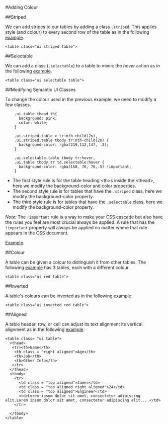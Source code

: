 
#Adding Colour


##Striped

We can add stripes to our tables by adding a class `.striped`. This applies style (and colour) to every second row of the table 
as in the following <a href="archives/Class Htmls/tables/table9.html" target = "_ blank">example</a>.
~~~
<table class="ui striped table">
~~~

##Selectable

We can add a class (`.selectable`) to a table to mimic the *hover* action as in the following <a href="archives/Class Htmls/tables/table10.html" target = "_ blank">example</a>.

~~~
<table class="ui selectable table">
~~~

##Modifying Semantic UI Classes

To change the colour used in the previous example, we need to modify a few classes.

~~~
    .ui.table thead th{
      background: pink;
      color: white;
    }
    
    .ui.striped.table > tr:nth-child(2n),
    .ui.striped.table tbody tr:nth-child(2n) {
      background-color: rgba(219,112,147, .3);
    }

    .ui.selectable.table tbody tr:hover,
    .ui.table tbody tr td.selectable:hover {
      background-color: rgba(158, 76, 76,.5) !important;
    }
~~~

- The first style rule is for the table heading &lt;th&gt;s inside the &lt;thead&gt;, here we modify the background-color and color properties.
- The second style rule is for tables that have the `.striped` class, here we modify the background-color property.
- The third style rule is for tables that have the `.selectable` class, here we modify the background-color property.

*Note:* The `!important` rule is a way to make your CSS cascade but also have the rules you feel are most crucial always be applied. 
A rule that has the `!important` property will always be applied no matter where that rule appears in the CSS document.

<a href="archives/Class Htmls/tables/table11.html" target = "_ blank">Example</a>.

##Colour

A table can be given a colour to distinguish it from other tables. The following <a href="archives/Class Htmls/tables/table12.html" target = "_ blank">example</a>
has 3 tables, each with a different colour.

~~~
<table class="ui red table">
~~~


##Inverted

A table's colours can be inverted as in the following <a href="archives/Class Htmls/tables/table13.html" target = "_ blank">example</a>.

~~~
<table class="ui inverted red table">
~~~

##Aligned

A table header, row, or cell can adjust its text alignment its vertical alignment as in the following <a href="archives/Class Htmls/tables/table14.html" target = "_ blank">example</a>.

~~~
<table class= "ui table">
  <thead>
   <tr><th>Name</th>
    <th class = "right aligned">Age</th>
    <th>Job</th>
    <th>Other Info</th>
   </tr>
  </thead>
  <tbody>
    <tr>
      <td class = "top aligned">James</td>
      <td class = "top aligned right aligned">24</td>
      <td class = "top aligned">Engineer</td>
      <td>Lorem ipsum dolor sit amet, consectetur adipiscing elit.Lorem ipsum dolor sit amet, consectetur adipiscing elit....</td>
    </tr>
    ...
  </tbody>
</table>
~~~